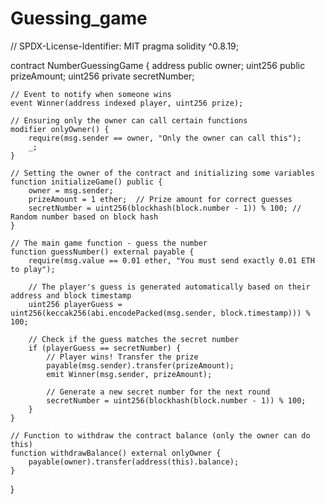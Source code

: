 # Guessing_game
// SPDX-License-Identifier: MIT
pragma solidity ^0.8.19;

contract NumberGuessingGame {
    address public owner;
    uint256 public prizeAmount;
    uint256 private secretNumber;

    // Event to notify when someone wins
    event Winner(address indexed player, uint256 prize);

    // Ensuring only the owner can call certain functions
    modifier onlyOwner() {
        require(msg.sender == owner, "Only the owner can call this");
        _;
    }

    // Setting the owner of the contract and initializing some variables
    function initializeGame() public {
        owner = msg.sender;
        prizeAmount = 1 ether;  // Prize amount for correct guesses
        secretNumber = uint256(blockhash(block.number - 1)) % 100; // Random number based on block hash
    }

    // The main game function - guess the number
    function guessNumber() external payable {
        require(msg.value == 0.01 ether, "You must send exactly 0.01 ETH to play");

        // The player's guess is generated automatically based on their address and block timestamp
        uint256 playerGuess = uint256(keccak256(abi.encodePacked(msg.sender, block.timestamp))) % 100;

        // Check if the guess matches the secret number
        if (playerGuess == secretNumber) {
            // Player wins! Transfer the prize
            payable(msg.sender).transfer(prizeAmount);
            emit Winner(msg.sender, prizeAmount);

            // Generate a new secret number for the next round
            secretNumber = uint256(blockhash(block.number - 1)) % 100;
        }
    }

    // Function to withdraw the contract balance (only the owner can do this)
    function withdrawBalance() external onlyOwner {
        payable(owner).transfer(address(this).balance);
    }
}
